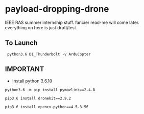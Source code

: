 # payload-dropping-drone
IEEE RAS summer internship stuff. fancier read-me will come later. everything on here is just draft/test

## To Launch
``` python3.6 D1_Thunderbolt -v ArduCopter```

## IMPORTANT
- install python 3.6.10
  
```python3.6 -m pip install pymavlink==2.4.8```
 
```pip3.6 install dronekit==2.9.2```

```pip3.6 install opencv-python==4.5.3.56```
